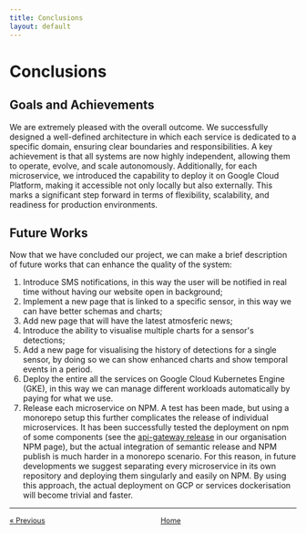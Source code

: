 ```yaml
---
title: Conclusions
layout: default
---
```

# Conclusions

## Goals and Achievements

We are extremely pleased with the overall outcome. We successfully designed a well-defined architecture in which each service is dedicated to a specific domain, ensuring clear boundaries and responsibilities. A key achievement is that all systems are now highly independent, allowing them to operate, evolve, and scale autonomously. Additionally, for each microservice, we introduced the capability to deploy it on Google Cloud Platform, making it accessible not only locally but also externally. This marks a significant step forward in terms of flexibility, scalability, and readiness for production environments.

## Future Works

Now that we have concluded our project, we can make a brief description of future works that can enhance the quality of the system:
1. Introduce SMS notifications, in this way the user will be notified in real time without having our website open in background;
2. Implement a new page that is linked to a specific sensor, in this way we can have better schemas and charts;
3. Add new page that will have the latest atmosferic news;
4. Introduce the ability to visualise multiple charts for a sensor's detections;
5. Add a new page for visualising the history of detections for a single sensor, by doing so we can show enhanced charts and show temporal events in a period.
6. Deploy the entire all the services on Google Cloud Kubernetes Engine (GKE), in this way we can manage different workloads automatically by paying for what we use.
7. Release each microservice on NPM. A test has been made, but using a monorepo setup this further complicates the release of individual microservices. It has been
successfully tested the deployment on npm of some components (see the [api-gateway release]() in our organisation NPM page), but the actual integration of semantic
release and NPM publish is much harder in a monorepo scenario. For this reason, in future developments we suggest separating every microservice in its own repository
and deploying them singularly and easily on NPM. By using this  approach, the actual deployment on GCP or services dockerisation will become trivial and faster.

---

<div style="display: flex; justify-content: space-between; align-items: center; font-size: 0.9em;">
  <a href="/er-climate-monitor/5-deployment.html">&laquo; Previous</a>
  <a href="/er-climate-monitor/index.html" style="text-align: center;">Home</a>
  <span></span>
</div>


